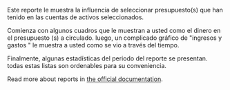Este reporte le muestra la influencia de seleccionar presupuesto(s) que han tenido en las cuentas de activos seleccionados.

Comienza con algunos cuadros que le muestran a usted como el dinero en el presupuesto (s) a circulado. luego, un complicado gráfico de "ingresos y gastos " le muestra a usted como se vio a través del tiempo.

Finalmente, algunas estadísticas del periodo del reporte se presentan. todas estas listas son ordenables para su conveniencia.

Read more about reports in [the official documentation](https://firefly-iii.readthedocs.io/en/latest/advanced/reports.html).
